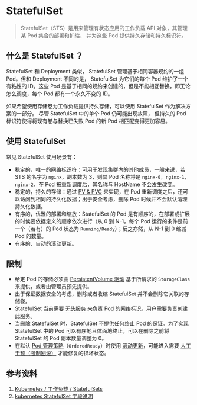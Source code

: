 # StatefulSet

> StatefulSet（STS）是用来管理有状态应用的工作负载 API 对象，其管理某 Pod 集合的部署和扩缩， 并为这些 Pod 提供持久存储和持久标识符。

## 什么是 StatefulSet ？

StatefulSet 和 Deployment 类似， StatefulSet 管理基于相同容器规约的一组 Pod。但和 Deployment 不同的是， StatefulSet 为它们的每个 Pod 维护了一个有粘性的 ID。这些 Pod 是基于相同的规约来创建的，但是不能相互替换，即无论怎么调度，每个 Pod 都有一个永久不变的 ID。

如果希望使用存储卷为工作负载提供持久存储，可以使用 StatefulSet 作为解决方案的一部分。 尽管 StatefulSet 中的单个 Pod 仍可能出现故障， 但持久的 Pod 标识符使得将现有卷与替换已失败 Pod 的新 Pod 相匹配变得更加容易。

## 使用 StatefulSet

常见 StatefulSet 使用场景有：

- 稳定的，唯一的网络标识符：可用于发现集群内的其他成员，一般来说，若 STS 的名字为 `nginx`，副本数为 3，则其 Pod 名称将是 `nginx-0, nginx-1, nginx-2`，在 Pod 被重新调度后，其名称与 HostName 不会发生改变。
- 稳定的，持久的存储：通过 [PV & PVC](https://kubernetes.io/zh/docs/concepts/storage/persistent-volumes/) 来实现，在 Pod 重新调度之后，还可以访问到相同的持久化数据；出于安全考虑，删除 Pod 时候并不会默认清理持久化数据。
- 有序的，优雅的部署和缩放：StatefulSet 的 Pod 是有顺序的，在部署或扩展的时候要依据定义的顺序依次进行（从 0 到 N-1，每个 Pod 运行的条件是前一个（若有）的 Pod 状态为 `Running/Ready`）；反之亦然，从 N-1 到 0 缩减 Pod 的数量。
- 有序的、自动的滚动更新。

## 限制

- 给定 Pod 的存储必须由 [PersistentVolume 驱动](https://github.com/kubernetes/examples/blob/master/staging/persistent-volume-provisioning/README.md) 基于所请求的 `StorageClass` 来提供，或者由管理员预先提供。
- 出于保证数据安全的考虑，删除或者收缩 StatefulSet 并不会删除它关联的存储卷。
- StatefulSet 当前需要 [无头服务](https://kubernetes.io/zh/docs/concepts/services-networking/service/#headless-services) 来负责 Pod 的网络标识。用户需要负责创建此服务。
- 当删除 StatefulSet 时，StatefulSet 不提供任何终止 Pod 的保证。为了实现 StatefulSet 中的 Pod 可以有序地且体面地终止，可以在删除之前将 StatefulSet 的 Pod 副本数量调整为 0。
- 在默认 [Pod 管理策略](https://kubernetes.io/zh/docs/concepts/workloads/controllers/statefulset/#pod-management-policies)（`OrderedReady`）时使用 [滚动更新](https://kubernetes.io/zh/docs/concepts/workloads/controllers/statefulset/#rolling-updates)，可能进入需要 [人工干预（强制回滚）](https://kubernetes.io/zh/docs/concepts/workloads/controllers/statefulset/#forced-rollback) 才能修复的损坏状态。

## 参考资料

1. [Kubernetes / 工作负载 / StatefulSets](https://kubernetes.io/zh/docs/concepts/workloads/controllers/statefulset/)
2. [kubernetes StatefulSet 字段说明](https://kubernetes.io/docs/reference/generated/kubernetes-api/v1.21/#statefulset-v1-apps)
